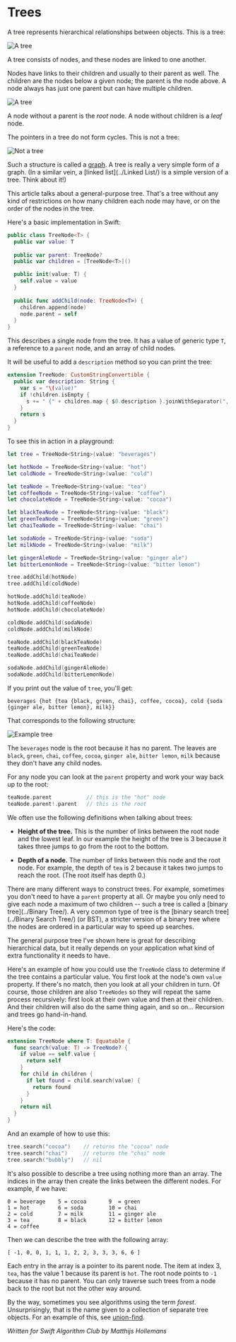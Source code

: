 # Trees

A tree represents hierarchical relationships between objects. This is a tree:

![A tree](/gitBook/pics/Tree1.png)

A tree consists of nodes, and these nodes are linked to one another.

Nodes have links to their children and usually to their parent as well. The children are the nodes below a given node; the parent is the node above. A node always has just one parent but can have multiple children.

![A tree](/gitBook/pics/ParentChildren.png)

A node without a parent is the *root* node. A node without children is a *leaf* node. 

The pointers in a tree do not form cycles. This is not a tree:

![Not a tree](/gitBook/pics/Cycles.png)

Such a structure is called a [graph](../Graph/). A tree is really a very simple form of a graph. (In a similar vein, a [linked list](../Linked List/) is a simple version of a tree. Think about it!)

This article talks about a general-purpose tree. That's a tree without any kind of restrictions on how many children each node may have, or on the order of the nodes in the tree.

Here's a basic implementation in Swift:

```swift
public class TreeNode<T> {
  public var value: T
  
  public var parent: TreeNode?
  public var children = [TreeNode<T>]()

  public init(value: T) {
    self.value = value
  }
  
  public func addChild(node: TreeNode<T>) {
    children.append(node)
    node.parent = self
  }
}
```

This describes a single node from the tree. It has a value of generic type `T`, a reference to a `parent` node, and an array of child nodes.

It will be useful to add a `description` method so you can print the tree:

```swift
extension TreeNode: CustomStringConvertible {
  public var description: String {
    var s = "\(value)"
    if !children.isEmpty {
      s += " {" + children.map { $0.description }.joinWithSeparator(", ") + "}"
    }
    return s
  }
}
```

To see this in action in a playground:

```swift
let tree = TreeNode<String>(value: "beverages")

let hotNode = TreeNode<String>(value: "hot")
let coldNode = TreeNode<String>(value: "cold")

let teaNode = TreeNode<String>(value: "tea")
let coffeeNode = TreeNode<String>(value: "coffee")
let chocolateNode = TreeNode<String>(value: "cocoa")

let blackTeaNode = TreeNode<String>(value: "black")
let greenTeaNode = TreeNode<String>(value: "green")
let chaiTeaNode = TreeNode<String>(value: "chai")

let sodaNode = TreeNode<String>(value: "soda")
let milkNode = TreeNode<String>(value: "milk")

let gingerAleNode = TreeNode<String>(value: "ginger ale")
let bitterLemonNode = TreeNode<String>(value: "bitter lemon")

tree.addChild(hotNode)
tree.addChild(coldNode)

hotNode.addChild(teaNode)
hotNode.addChild(coffeeNode)
hotNode.addChild(chocolateNode)

coldNode.addChild(sodaNode)
coldNode.addChild(milkNode)

teaNode.addChild(blackTeaNode)
teaNode.addChild(greenTeaNode)
teaNode.addChild(chaiTeaNode)

sodaNode.addChild(gingerAleNode)
sodaNode.addChild(bitterLemonNode)
```

If you print out the value of `tree`, you'll get:

	beverages {hot {tea {black, green, chai}, coffee, cocoa}, cold {soda {ginger ale, bitter lemon}, milk}}

That corresponds to the following structure:

![Example tree](/gitBook/pics/Example3.png)

The `beverages` node is the root because it has no parent. The leaves are `black`, `green`, `chai`, `coffee`, `cocoa`, `ginger ale`, `bitter lemon`, `milk` because they don't have any child nodes.

For any node you can look at the `parent` property and work your way back up to the root:

```swift
teaNode.parent           // this is the "hot" node
teaNode.parent!.parent   // this is the root
```

We often use the following definitions when talking about trees:

- **Height of the tree.** This is the number of links between the root node and the lowest leaf. In our example the height of the tree is 3 because it takes three jumps to go from the root to the bottom.

- **Depth of a node.** The number of links between this node and the root node. For example, the depth of `tea` is 2 because it takes two jumps to reach the root. (The root itself has depth 0.)

There are many different ways to construct trees. For example, sometimes you don't need to have a `parent` property at all. Or maybe you only need to give each node a maximum of two children -- such a tree is called a [binary tree](../Binary Tree/). A very common type of tree is the [binary search tree](../Binary Search Tree/) (or BST), a stricter version of a binary tree where the nodes are ordered in a particular way to speed up searches.

The general purpose tree I've shown here is great for describing hierarchical data, but it really depends on your application what kind of extra functionality it needs to have.

Here's an example of how you could use the `TreeNode` class to determine if the tree contains a particular value. You first look at the node's own `value` property. If there's no match, then you look at all your children in turn. Of course, those children are also `TreeNodes` so they will repeat the same process recursively: first look at their own value and then at their children. And their children will also do the same thing again, and so on... Recursion and trees go hand-in-hand.

Here's the code:

```swift
extension TreeNode where T: Equatable {
  func search(value: T) -> TreeNode? {
    if value == self.value {
      return self
    }
    for child in children {
      if let found = child.search(value) {
        return found
      }
    }
    return nil
  }
}
```

And an example of how to use this:

```swift
tree.search("cocoa")    // returns the "cocoa" node
tree.search("chai")     // returns the "chai" node
tree.search("bubbly")   // nil
```

It's also possible to describe a tree using nothing more than an array. The indices in the array then create the links between the different nodes. For example, if we have:

	0 = beverage	5 = cocoa		9  = green
	1 = hot			6 = soda		10 = chai
	2 = cold		7 = milk		11 = ginger ale
	3 = tea			8 = black		12 = bitter lemon
	4 = coffee				

Then we can describe the tree with the following array:

	[ -1, 0, 0, 1, 1, 1, 2, 2, 3, 3, 3, 6, 6 ]

Each entry in the array is a pointer to its parent node. The item at index 3, `tea`, has the value 1 because its parent is `hot`. The root node points to `-1` because it has no parent. You can only traverse such trees from a node back to the root but not the other way around.

By the way, sometimes you see algorithms using the term *forest*. Unsurprisingly, that is the name given to a collection of separate tree objects. For an example of this, see [union-find](../Union-Find/).

*Written for Swift Algorithm Club by Matthijs Hollemans*
